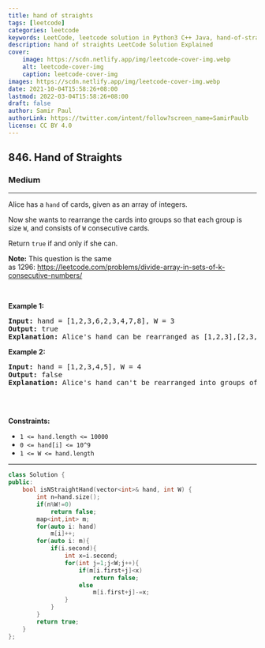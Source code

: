 ```yaml
---
title: hand of straights
tags: [leetcode]
categories: leetcode
keywords: LeetCode, leetcode solution in Python3 C++ Java, hand-of-straights solution
description: hand of straights LeetCode Solution Explained
cover:
    image: https://scdn.netlify.app/img/leetcode-cover-img.webp
    alt: leetcode-cover-img
    caption: leetcode-cover-img
images: https://scdn.netlify.app/img/leetcode-cover-img.webp
date: 2021-10-04T15:58:26+08:00
lastmod: 2022-03-04T15:58:26+08:00
draft: false
author: Samir Paul
authorLink: https://twitter.com/intent/follow?screen_name=SamirPaulb
license: CC BY 4.0
---
```



<h2>846. Hand of Straights</h2><h3>Medium</h3><hr><div><p>Alice has a <code>hand</code> of cards, given as an array of integers.</p>

<p>Now she wants to rearrange the cards into groups so that each group is size <code>W</code>, and consists of <code>W</code> consecutive cards.</p>

<p>Return <code>true</code> if and only if she can.</p>

<p><strong>Note:</strong> This question is the same as&nbsp;1296:&nbsp;<a href="https://leetcode.com/problems/divide-array-in-sets-of-k-consecutive-numbers/">https://leetcode.com/problems/divide-array-in-sets-of-k-consecutive-numbers/</a></p>

<p>&nbsp;</p>
<p><strong>Example 1:</strong></p>

<pre><strong>Input:</strong> hand = [1,2,3,6,2,3,4,7,8], W = 3
<strong>Output:</strong> true
<strong>Explanation:</strong> Alice's hand can be rearranged as [1,2,3],[2,3,4],[6,7,8]
</pre>

<p><strong>Example 2:</strong></p>

<pre><strong>Input:</strong> hand = [1,2,3,4,5], W = 4
<strong>Output:</strong> false
<strong>Explanation:</strong> Alice's hand can't be rearranged into groups of 4.

</pre>

<p>&nbsp;</p>
<p><strong>Constraints:</strong></p>

<ul>
	<li><code>1 &lt;= hand.length &lt;= 10000</code></li>
	<li><code>0 &lt;= hand[i]&nbsp;&lt;= 10^9</code></li>
	<li><code>1 &lt;= W &lt;= hand.length</code></li>
</ul>
</div>

---




```cpp
class Solution {
public:
    bool isNStraightHand(vector<int>& hand, int W) {
        int n=hand.size();
        if(n%W!=0)
            return false;
        map<int,int> m;
        for(auto i: hand)
            m[i]++;
        for(auto i: m){
            if(i.second){
                int x=i.second;
                for(int j=1;j<W;j++){
                    if(m[i.first+j]<x)
                        return false;
                    else
                        m[i.first+j]-=x;
                }
            }
        }
        return true;
    }
};

```
